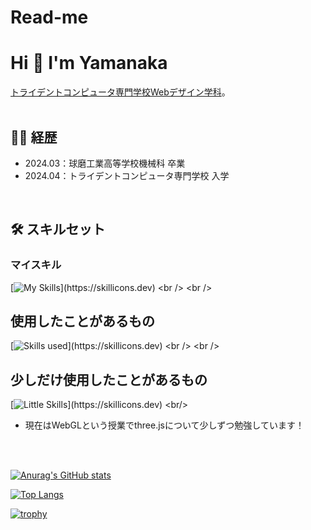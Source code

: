 # Read-me

# Hi 👋 I'm Yamanaka

[トライデントコンピュータ専門学校Webデザイン学科](https://computer.trident.ac.jp/)。
<br />
<br />


## 👨‍💻 経歴
- 2024.03：球磨工業高等学校機械科 卒業
- 2024.04：トライデントコンピュータ専門学校 入学
<br />

## 🛠️ スキルセット

### マイスキル
[![My Skills](https://skillicons.dev/icons?i=js,html,css,figma,ai,ps,sass,)](https://skillicons.dev)
<br />
<br />


## 使用したことがあるもの
[![Skills used](https://skillicons.dev/icons?i=js,html,css,figma,ai,ps,sass,wordpress,vscode,)](https://skillicons.dev)
<br />
<br />


## 少しだけ使用したことがあるもの
[![Little Skills](https://skillicons.dev/icons?i=php,)](https://skillicons.dev)
<br/>
- 現在はWebGLという授業でthree.jsについて少しずつ勉強しています！
<br/>
<br/>

[![Anurag's GitHub stats](https://github-readme-stats.vercel.app/api?username=toko-toko2000&theme=radical)](https://github.com/anuraghazra/github-readme-stats)

[![Top Langs](https://github-readme-stats.vercel.app/api/top-langs/?username=toko-toko2000)](https://github.com/anuraghazra/github-readme-stats)

[![trophy](https://github-profile-trophy.vercel.app/?username=toko-toko2000&theme=onedark)](https://github.com/ryo-ma/github-profile-trophy)
